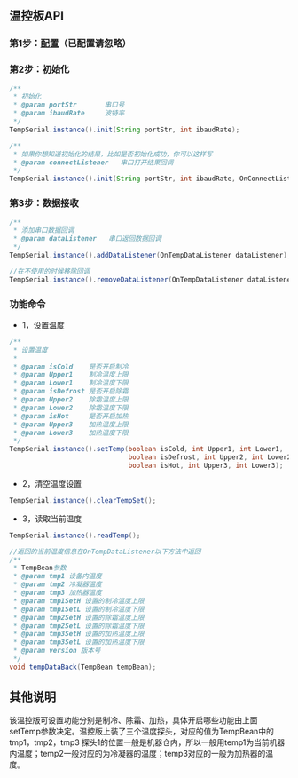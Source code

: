 ## 温控板API

### 第1步：[配置](https://github.com/Acccord/AndroidSerialPort/blob/master/README.md)（已配置请忽略）

### 第2步：初始化
``` java
/**
 * 初始化
 * @param portStr       串口号
 * @param ibaudRate     波特率
 */
TempSerial.instance().init(String portStr, int ibaudRate);

/**
 * 如果你想知道初始化的结果，比如是否初始化成功，你可以这样写
 * @param connectListener   串口打开结果回调
 */
TempSerial.instance().init(String portStr, int ibaudRate, OnConnectListener connectListener);
```

### 第3步：数据接收
``` java
/**
 * 添加串口数据回调
 * @param dataListener   串口返回数据回调
 */
TempSerial.instance().addDataListener(OnTempDataListener dataListener);

//在不使用的时候移除回调
TempSerial.instance().removeDataListener(OnTempDataListener dataListener);
```

### 功能命令
- 1，设置温度
``` java
/**
 * 设置温度
 *
 * @param isCold    是否开启制冷
 * @param Upper1    制冷温度上限
 * @param Lower1    制冷温度下限
 * @param isDefrost 是否开启除霜
 * @param Upper2    除霜温度上限
 * @param Lower2    除霜温度下限
 * @param isHot     是否开启加热
 * @param Upper3    加热温度上限
 * @param Lower3    加热温度下限
 */
TempSerial.instance().setTemp(boolean isCold, int Upper1, int Lower1,
                              boolean isDefrost, int Upper2, int Lower2,
                              boolean isHot, int Upper3, int Lower3);
```

- 2，清空温度设置
``` java
TempSerial.instance().clearTempSet();
```

- 3，读取当前温度
``` java
TempSerial.instance().readTemp();

//返回的当前温度信息在OnTempDataListener以下方法中返回
/**
 * TempBean参数
 * @param tmp1 设备内温度
 * @param tmp2 冷凝器温度
 * @param tmp3 加热器温度
 * @param tmp1SetH 设置的制冷温度上限
 * @param tmp1SetL 设置的制冷温度下限
 * @param tmp2SetH 设置的除霜温度上限
 * @param tmp2SetL 设置的除霜温度下限
 * @param tmp3SetH 设置的加热温度上限
 * @param tmp3SetL 设置的加热温度下限
 * @param version 版本号
 */
void tempDataBack(TempBean tempBean);
```

## 其他说明
该温控版可设置功能分别是制冷、除霜、加热，具体开启哪些功能由上面setTemp参数决定。温控版上装了三个温度探头，对应的值为TempBean中的tmp1，tmp2，tmp3
探头1的位置一般是机器仓内，所以一般用temp1为当前机器内温度；temp2一般对应的为冷凝器的温度；temp3对应的一般为加热器的温度。